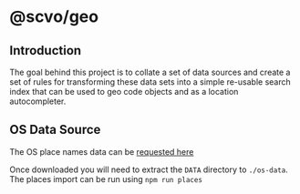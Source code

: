 # @scvo/geo

## Introduction
The goal behind this project is to collate a set of data sources and create a set of rules for
transforming these data sets into a simple re-usable search index that can be used to geo code 
objects and as a location autocompleter.

## OS Data Source
The OS place names data can be [requested here](https://www.ordnancesurvey.co.uk/opendatadownload/products.html#OPNAME)

Once downloaded you will need to extract the `DATA` directory to `./os-data`. The places import can be run using `npm run places`